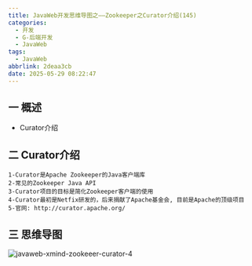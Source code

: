 ```yaml
---
title: JavaWeb开发思维导图之——Zookeeper之Curator介绍(145)
categories:
  - 开发
  - G-后端开发
  - JavaWeb
tags:
  - JavaWeb
abbrlink: 2deaa3cb
date: 2025-05-29 08:22:47
---
```

## 一 概述

* Curator介绍

<!--more-->

## 二 Curator介绍

```
1-Curator是Apache Zookeeper的Java客户端库
2-常见的Zookeeper Java API
3-Curator项目的目标是简化Zookeeper客户端的使用
4-Curator最初是Netfix研发的，后来捐献了Apache基金会, 目前是Apache的顶级项目
5-官网: http://curator.apache.org/
```


## 三 思维导图

![javaweb-xmind-zookeeer-curator-4][1]



[1]:https://cdn.jsdelivr.net/gh/PGzxc/CDN/blog-java/javaweb-xmind-zookeeer-curator-4.png